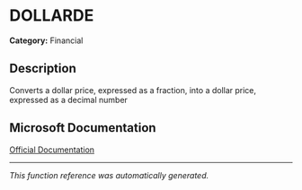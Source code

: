 # DOLLARDE

**Category:** Financial

## Description
Converts a dollar price, expressed as a fraction, into a dollar price, expressed as a decimal number

## Microsoft Documentation
[Official Documentation](https://support.microsoft.com//en-us/office/dollarde-function-db85aab0-1677-428a-9dfd-a38476693427)

---
*This function reference was automatically generated.*
